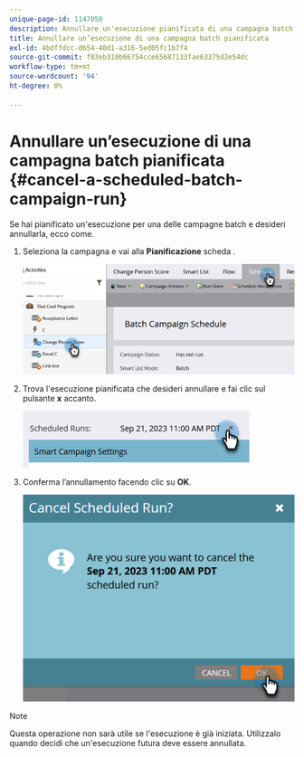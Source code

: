 ```yaml
---
unique-page-id: 1147058
description: Annullare un'esecuzione pianificata di una campagna batch - Marketo Docs - Documentazione del prodotto
title: Annullare un’esecuzione di una campagna batch pianificata
exl-id: 4bdffdcc-d654-40d1-a316-5ed05fc1b7f4
source-git-commit: f03eb310b66754cce65687133fae63375d2e54dc
workflow-type: tm+mt
source-wordcount: '94'
ht-degree: 0%

---
```


# Annullare un’esecuzione di una campagna batch pianificata {#cancel-a-scheduled-batch-campaign-run}

Se hai pianificato un&#39;esecuzione per una delle campagne batch e desideri annullarla, ecco come.

1. Seleziona la campagna e vai alla **Pianificazione** scheda .

   ![](assets/cancel-a-scheduled-batch-campaign-run-1.png)

1. Trova l&#39;esecuzione pianificata che desideri annullare e fai clic sul pulsante **x** accanto.

   ![](assets/cancel-a-scheduled-batch-campaign-run-2.png)

1. Conferma l’annullamento facendo clic su **OK**.

   ![](assets/cancel-a-scheduled-batch-campaign-run-3.png)

>[!NOTE]
>
>Questa operazione non sarà utile se l&#39;esecuzione è già iniziata. Utilizzalo quando decidi che un&#39;esecuzione futura deve essere annullata.
